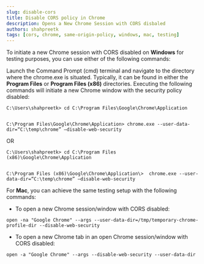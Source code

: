 ```yaml
---
slug: disable-cors
title: Disable CORS policy in Chrome
description: Opens a New Chrome Session with CORS disbaled
authors: shahpreetk
tags: [cors, chrome, same-origin-policy, windows, mac, testing]
---
```


To initiate a new Chrome session with CORS disabled on <b>Windows</b> for testing purposes, you can use either of the following commands:

Launch the Command Prompt (cmd) terminal and navigate to the directory where the chrome.exe is situated. Typically, it can be found in either the <b>Program Files</b> or <b>Program Files (x86)</b> directories. Executing the following commands will initiate a new Chrome window with the security policy disabled:

```
C:\Users\shahpreetk> cd C:\Program Files\Google\Chrome\Application

⁠
C:\Program Files\Google\Chrome\Application> chrome.exe --user-data-dir=“C:\temp\chrome” —disable-web-security 
```

OR

```
C:\Users\shahpreetk> cd C:\Program Files (x86)\Google\Chrome\Application

⁠
C:\Program Files (x86)\Google\Chrome\Application\> ⁠ chrome.exe --user-data-dir=“C:\temp\chrome” —disable-web-security ⁠
```

<!-- truncate -->


For <b>Mac</b>, you can achieve the same testing setup with the following commands:


- To open a new Chrome session/window with CORS disabled:
```
open -na "Google Chrome" --args --user-data-dir=/tmp/temporary-chrome-profile-dir --disable-web-security
```

- To open a new Chrome tab in an open Chrome session/window with CORS disabled:
```
open -a "Google Chrome" --args --disable-web-security --user-data-dir
```